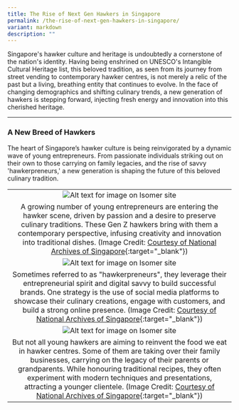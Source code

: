 ```yaml
---
title: The Rise of Next Gen Hawkers in Singapore
permalink: /the-rise-of-next-gen-hawkers-in-singapore/
variant: markdown
description: ""
---
```

Singapore's hawker culture and heritage is undoubtedly a cornerstone of the nation's identity. Having being enshrined on UNESCO's Intangible Cultural Heritage list, this beloved tradition, as seen from its journey from street vending to contemporary hawker centres, is not merely a relic of the past but a living, breathing entity that continues to evolve. In the face of changing demographics and shifting culinary trends, a new generation of hawkers is stepping forward, injecting fresh energy and innovation into this cherished heritage.

---

### **A New Breed of Hawkers**

The heart of Singapore’s hawker culture is being reinvigorated by a dynamic wave of young entrepreneurs. From passionate individuals striking out on their own to those carrying on family legacies, and the rise of savvy 'hawkerpreneurs,' a new generation is shaping the future of this beloved culinary tradition.

|   | 
|:--------:| 
| ![Alt text for image on Isomer site](/images/Hawkersdigital/new-gen_1_sample.jpg)|
| A growing number of young entrepreneurs are entering the hawker scene, driven by passion and a desire to preserve culinary traditions. These Gen Z hawkers bring with them a contemporary perspective, infusing creativity and innovation into traditional dishes. (Image Credit: [Courtesy of National Archives of Singapore](https://www.nas.gov.sg/archivesonline/photographs/record-details/34457638-1162-11e3-83d5-0050568939ad){:target="_blank"}) |
| ![Alt text for image on Isomer site](/images/Hawkersdigital/new-gen_1_sample.jpg)|
| Sometimes referred to as "hawkerpreneurs", they leverage their entrepreneurial spirit and digital savvy to build successful brands. One strategy is the use of social media platforms to showcase their culinary creations, engage with customers, and build a strong online presence. (Image Credit: [Courtesy of National Archives of Singapore](https://www.nas.gov.sg/archivesonline/photographs/record-details/34457638-1162-11e3-83d5-0050568939ad){:target="_blank"}) |
| ![Alt text for image on Isomer site](/images/Hawkersdigital/new-gen_1_sample.jpg)|
| But not all young hawkers are aiming to reinvent the food we eat in hawker centres. Some of them are taking over their family businesses, carrying on the legacy of their parents or grandparents. While honouring traditional recipes, they often experiment with modern techniques and presentations, attracting a younger clientele. (Image Credit: [Courtesy of National Archives of Singapore](https://www.nas.gov.sg/archivesonline/photographs/record-details/34457638-1162-11e3-83d5-0050568939ad){:target="_blank"}) |